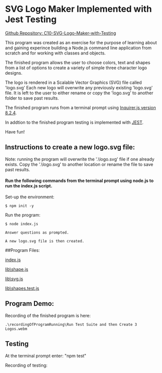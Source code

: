# SVG Logo Maker Implemented with Jest Testing


[Github Repository: 
C10-SVG-Logo-Maker-with-Testing
](https://github.com/MrBryanS/C10-SVG-Logo-Maker-with-Testing)

This program was created as an exercise for the purpose of learning about and gaining experince building a Node.js command line application from scratch and for working with classes and objects.  

The finished program allows the user to choose colors, text and shapes from a list of options to create a variety of simple three character logo designs. 

The logo is rendered in a Scalable Vector Graphics (SVG) file called 'logo.svg'  Each new logo will overwrite any previously existing 'logo.svg' file.  It is left to the user to either rename or copy the 'logo.svg' to another folder to save past results.

The finished program runs from a terminal prompt using [Inquirer.js version 8.2.4](https://www.npmjs.com/package/inquirer/v/8.2.4).

In addtion to the finished program testing is implemented with [JEST](https://jestjs.io/docs/getting-started). 

Have fun!

## Instructions to create a new logo.svg file: 

Note: running the program will overwrite the '.\logo.svg' file if one already exists.  Copy the '.\logo.svg' to another location or rename the file to save past results.

#### Run the following commands from the terminal prompt using node.js to run the index.js script.


Set-up the environment:

    $ npm init -y


Run the program:

    $ node index.js
    
    Answer questions as prompted.

    A new logo.svg file is then created. 


##Program Files:

[index.js](index.js)


[lib\shape.js](lib\shape.js)

[lib\svg.js](lib\svg.js)

[lib\shapes.test.js](lib\shapes.test.js)


## Program Demo:

Recording of the finished program is here:

    .\recordingOfProgramRunning\Run Test Suite and then Create 3 Logos.webm

## Testing

At the terminal prompt enter: "npm test"

Recording of testing:







